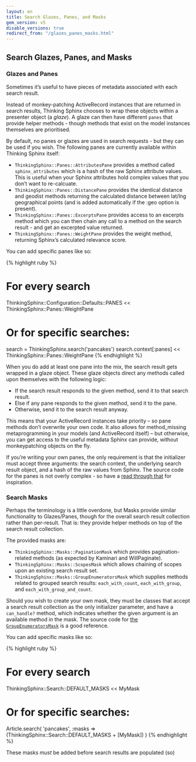```yaml
---
layout: en
title: Search Glazes, Panes, and Masks
gem_version: v5
disable_versions: true
redirect_from: "/glazes_panes_masks.html"
---
```


## Search Glazes, Panes, and Masks

### Glazes and Panes

Sometimes it’s useful to have pieces of metadata associated with each search result.

Instead of monkey-patching ActiveRecord instances that are returned in search results, Thinking Sphinx chooses to wrap these objects within a presenter object (a _glaze_). A glaze can then have different `panes` that provide helper methods - though methods that exist on the model instances themselves are prioritised.

By default, no panes or glazes are used in search requests - but they can be used if you wish. The following panes are currently available within Thinking Sphinx itself:

* `ThinkingSphinx::Panes::AttributesPane` provides a method called `sphinx_attributes` which is a hash of the raw Sphinx attribute values. This is useful when your Sphinx attributes hold complex values that you don’t want to re-calcuate.
* `ThinkingSphinx::Panes::DistancePane` provides the identical distance and geodist methods returning the calculated distance between lat/lng geographical points (and is added automatically if the :geo option is present).
* `ThinkingSphinx::Panes::ExcerptsPane` provides access to an excerpts method which you can then chain any call to a method on the search result - and get an excerpted value returned.
* `ThinkingSphinx::Panes::WeightPane` provides the weight method, returning Sphinx’s calculated relevance score.

You can add specific panes like so:

{% highlight ruby %}
# For every search
ThinkingSphinx::Configuration::Defaults::PANES <<
  ThinkingSphinx::Panes::WeightPane

# Or for specific searches:
search = ThinkingSphinx.search('pancakes')
search.context[:panes] << ThinkingSphinx::Panes::WeightPane
{% endhighlight %}

When you do add at least one pane into the mix, the search result gets wrapped in a glaze object. These glaze objects direct any methods called upon themselves with the following logic:

* If the search result responds to the given method, send it to that search result.
* Else if any pane responds to the given method, send it to the pane.
* Otherwise, send it to the search result anyway.

This means that your ActiveRecord instances take priority – so pane methods don’t overwrite your own code. It also allows for method_missing metaprogramming in your models (and ActiveRecord itself) – but otherwise, you can get access to the useful metadata Sphinx can provide, without monkeypatching objects on the fly.

If you’re writing your own panes, the only requirement is that the initializer must accept three arguments: the search context, the underlying search result object, and a hash of the raw values from Sphinx. The source code for the panes is not overly complex - so have a [read through that](https://github.com/pat/thinking-sphinx/tree/develop/lib/thinking_sphinx/panes) for inspiration.

### Search Masks

Perhaps the terminology is a little overdone, but Masks provide similar functionality to Glazes/Panes, though for the overall search result collection rather than per-result. That is: they provide helper methods on top of the search result collection.

The provided masks are:

* `ThinkingSphinx::Masks::PaginationMask` which provides pagination-related methods (as expected by Kaminari and WillPaginate).
* `ThinkingSphinx::Masks::ScopesMask` which allows chaining of scopes upon an existing search result set.
* `ThinkingSphinx::Masks::GroupEnumeratorsMask` which supplies methods related to grouped search results: `each_with_count`, `each_with_group`, and `each_with_group_and_count`.

Should you wish to create your own mask, they must be classes that accept a search result collection as the only initializer parameter, and have a `can_handle?` method, which indicates whether the given argument is an available method in the mask. The source code for [the `GroupEnumeratorsMask`](https://github.com/pat/thinking-sphinx/blob/develop/lib/thinking_sphinx/masks/group_enumerators_mask.rb) is a good reference.

You can add specific masks like so:

{% highlight ruby %}
# For every search
ThinkingSphinx::Search::DEFAULT_MASKS << MyMask

# Or for specific searches:
Article.search(
  'pancakes',
  :masks => (ThinkingSphinx::Search::DEFAULT_MASKS + [MyMask])
)
{% endhighlight %}

These masks _must_ be added before search results are populated (so)
